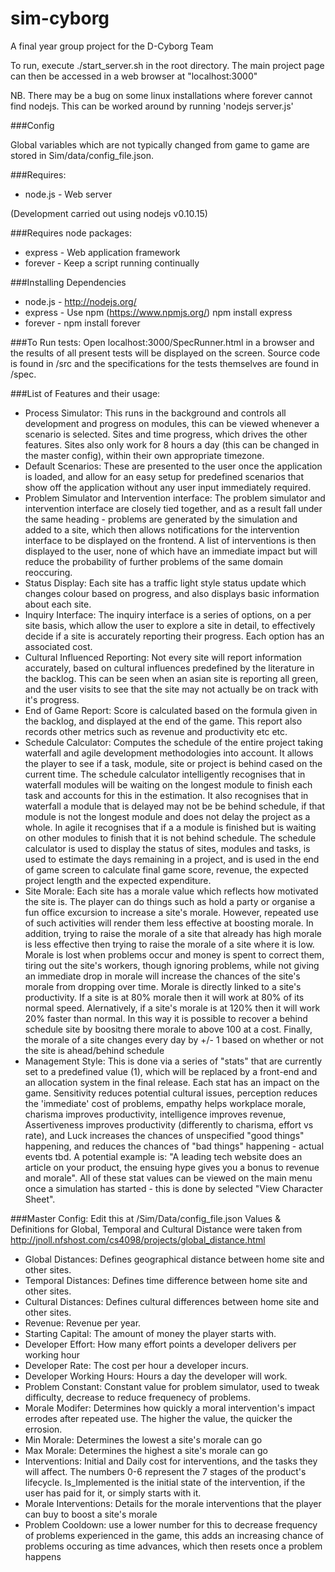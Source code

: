 sim-cyborg
==========

A final year group project for the D-Cyborg Team

To run, execute ./start_server.sh in the root directory. The main project page can then be accessed in a web browser at "localhost:3000"

NB. There may be a bug on some linux installations where forever cannot find nodejs. This can be worked around by running 'nodejs server.js'

###Config

Global variables which are not typically changed from game to game are stored in Sim/data/config_file.json. 

###Requires:
* node.js - Web server

(Development carried out using nodejs v0.10.15)

###Requires node packages:
* express - Web application framework
* forever - Keep a script running continually

###Installing Dependencies
* node.js - http://nodejs.org/
* express - Use npm (https://www.npmjs.org/) npm install express
* forever - npm install forever

###To Run tests:
Open localhost:3000/SpecRunner.html in a browser and the results of all present tests will be displayed on the screen. Source code is found in /src and the specifications for the tests themselves are found in /spec.


###List of Features and their usage:
* Process Simulator: This runs in the background and controls all development and progress on modules, this can be viewed whenever a scenario is selected. Sites and time progress, which drives the other features. Sites also only work for 8 hours a day (this can be changed in the master config), within their own appropriate timezone.
* Default Scenarios: These are presented to the user once the application is loaded, and allow for an easy setup for predefined scenarios that show off the application without any user input immediately required.
* Problem Simulator and Intervention interface: The problem simulator and intervention interface are closely tied together, and as a result fall under the same heading - problems are generated by the simulation and added to a site, which then allows notifications for the intervention interface to be displayed on the frontend. A list of interventions is then displayed to the user, none of which have an immediate impact but will reduce the probability of further problems of the same domain reoccuring.
* Status Display: Each site has a traffic light style status update which changes colour based on progress, and also displays basic information about each site.
* Inquiry Interface: The inquiry interface is a series of options, on a per site basis, which allow the user to explore a site in detail, to effectively decide if a site is accurately reporting their progress. Each option has an associated cost.
* Cultural Influenced Reporting: Not every site will report information accurately, based on cultural influences predefined by the literature in the backlog. This can be seen when an asian site is reporting all green, and the user visits to see that the site may not actually be on track with it's progress.
* End of Game Report: Score is calculated based on the formula given in the backlog, and displayed at the end of the game. This report also records other metrics such as revenue and productivity etc etc.
* Schedule Calculator: Computes the schedule of the entire project taking waterfall and agile development methodologies into account. It allows the player to see if a task, module, site or project is behind cased on the current time. The schedule calculator intelligently recognises that in waterfall modules will be waiting on the longest module to finish each task and accounts for this in the estimation. It also recognises that in waterfall a module that is delayed may not be be behind schedule, if that module is not the longest module and does not delay the project as a whole. In agile it recognises that if a a module is finished but is waiting on other modules to finish that it is not behind schedule. The schedule calculator is used to display the status of sites, modules and tasks, is used to estimate the days remaining in a project, and is used in the end of game screen to calculate final game score, revenue, the expected project length and the expected expenditure.
* Site Morale: Each site has a morale value which reflects how motivated the site is. The player can do things such as hold a party or organise a fun office excursion to increase a site's morale. However, repeated use of such activities will render them less effective at boosting morale. In addition, trying to raise the morale of a site that already has high morale is less effective then trying to raise the morale of a site where it is low. Morale is lost when problems occur and money is spent to correct them, tiring out the site's workers, though ignoring problems, while not giving an immediate drop in morale will increase the chances of the site's morale from dropping over time. Morale is directly linked to a site's productivity. If a site is at 80% morale then it will work at 80% of its normal speed. Alernatively, if a site's morale is at 120% then it will work 20% faster than normal. In this way it is possible to recover a behind schedule site by boositng there morale to above 100 at a cost. Finally, the morale of a site changes every day by +/- 1 based on whether or not the site is ahead/behind schedule
* Management Style: This is done via a series of "stats" that are currently set to a predefined value (1), which will be replaced by a front-end and an allocation system in the final release. Each stat has an impact on the game. Sensitivity reduces potential cultural issues, perception reduces the 'immediate' cost of problems, empathy helps workplace morale, charisma improves productivity, intelligence improves revenue, Assertiveness improves productivity (differently to charisma, effort vs rate), and Luck increases the chances of unspecified "good things" happening, and reduces the chances of "bad things" happening - actual events tbd. A potential example is: "A leading tech website does an article on your product, the ensuing hype gives you a bonus to revenue and morale". All of these stat values can be viewed on the main menu once a simulation has started - this is done by selected "View Character Sheet".

###Master Config:
Edit this at /Sim/Data/config_file.json
Values & Definitions for Global, Temporal and Cultural Distance were taken from http://jnoll.nfshost.com/cs4098/projects/global_distance.html
* Global Distances: Defines geographical distance between home site and other sites.
* Temporal Distances: Defines time difference between home site and other sites.
* Cultural Distances: Defines cultural differences between home site and other sites.
* Revenue: Revenue per year.
* Starting Capital: The amount of money the player starts with.
* Developer Effort: How many effort points a developer delivers per working hour
* Developer Rate: The cost per hour a developer incurs.
* Developer Working Hours: Hours a day the developer will work.
* Problem Constant: Constant value for problem simulator, used to tweak difficulty, decrease to reduce frequenecy of problems.
* Morale Modifer: Determines how quickly a moral intervention's impact errodes after repeated use. The higher the value, the quicker the errosion.
* Min Morale: Determines the lowest a site's morale can go
* Max Morale: Determines the highest a site's morale can go
* Interventions: Initial and Daily cost for interventions, and the tasks they will affect. The numbers 0-6 represent the 7 stages of the product's lifecycle. Is_Implemented is the initial state of the intervention, if the user has paid for it, or simply starts with it.
* Morale Interventions: Details for the morale interventions that the player can buy to boost a site's morale
* Problem Cooldown: use a lower number for this to decrease frequency of problems experienced in the game, this adds an increasing chance of problems occuring as time advances, which then resets once a problem happens
